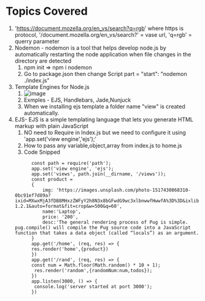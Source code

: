   # Topics Covered 
  1. 'https://document.mozella.org/en_vs/search?q=rgb' where https is protocol, '/document.mozella.org/en_vs/search?' = vase url, 'q=rgb' = querry parameter
  2.  Nodemon - nodemon is a tool that helps develop node.js by automatically restarting the node application when file changes in the directory are detected
      1. npm init => npm i nodemon 
      2. Go to package.json then change Script part = "start": "nodemon ./index.js" 
  3. Template Engines for Node.js
     1. ![image](https://user-images.githubusercontent.com/49730521/116339963-fbea5380-a7fb-11eb-8c1c-9affd40e68ea.png)
     2. Exmples - EJS, Handlebars, Jade,Nunjuck 
     3. When we installing ejs template a folder name "view" is created automatically.
  4. EJS-  EJS is a simple templating language that lets you generate HTML markup with plain JavaScript
     1. NO need to Require in Index.js but we need to configure it using 'app.set('view engine','ejs');'
     2. How to pass any variable,object,array from index.js to home.js
     3. Code Snipped 
       ```
             const path = require('path');
             app.set('view engine', 'ejs');
             app.set('views', path.join(__dirname, '/views'));
             const product = 
             {
                 img: 'https://images.unsplash.com/photo-1517430868310-0bc91ef7d89a?ixid=MXwxMjA3fDB8MHxzZWFyY2h8N3x8bGFwdG9wc3xlbnwwfHwwfA%3D%3D&ixlib=rb-1.2.1&auto=format&fit=crop&w=500&q=60',
                 name:'Laptop',
                 price: '200',
                 desc:'The general rendering process of Pug is simple. pug.compile() will compile the Pug source code into a JavaScript function that takes a data object (called “locals”) as an argument.
             }
             app.get('/home', (req, res) => {
             res.render('home',{product})
             })
             app.get('/rand', (req, res) => {
             const num = Math.floor(Math.random() * 10 + 1);
              res.render('random',{randomNum:num,todos});
             })
             app.listen(3000, () => {
              console.log('server started at port 3000');
             })
       ```



   
